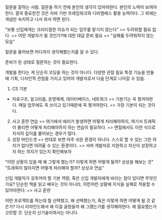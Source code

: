 질문을 잘하는 사람. 질문을 하기 전에 본인의 생각이 있어야한다. 본인의 노력이 보여야한다.
결국 중요한건 것은 자바 기반 프레임워크와 디비엠에스 활용 능력이다. 그 외에는 개념만 숙지하고 나서 와서 하면 된다.

"보통 신입에게는 크리티컬한 이슈가 되는 업무를 맡기지 않는다" => 두려워할 필요 없다.
=> 어떤 개발자가 될 것인가?에 대한 대답 준비 필요
=> "실패를 두려워하지 않는 모습"

질문을 들어보면 어디까지 생각해봤는지를 알 수 있다.

준비가 된 상태로 질문하는 것이 필요한다.

개발을 한다는 게 단순히 코딩을 하는 것이 아니다. 다양한 관점 필요 특정 기능을 만들 때 기획, 디자인적 관점을 가지고 있어야 개발자로서 다음 단계로 나아갈 수 있음.

1. CS 기본
- 자료구조, 알고리즘, 운영체제, 데이터베이스, 네트워크
=> 기본기는 꼭 챙겨야한다. 매일 업무에도 꼭 쓰이고 있기때문에 꼭 챙겨야한다.
=> 가장 기본이 되는 것이다.
2. 사고 훈련 연습
=> 여기에서 에러가 발생하면 어떻게 처리해야하지, 여기서 트래픽이 몰리면 어떻게 처리해야하지 하는 연습이 필요하다.
=> 면접에서도 이런 식으로 지식의 깊이를 물어보는 경우가 많다.
3. 성장 마인드셋
=> 반대로 보면 아주 쉬운 환경이 아니다. 스스로 할 수 있는 그런 의지가 없다면 어려울 수 있는 환경이다.
=> 서버 개발자로 지원하고 자신이 성장하고자 하는 의지가 있는지 확인해보자

"어떤 상황이 있을 때 왜 그렇게 했는가? 이렇게 하면 어떻게 될까? 상상을 해보는 것"
"트래픽이 많아지면 어떻게 처리해야 할까? 상상과 연습"

신입 개발자가 갖추어야 할 기본 역량, 혹은 신입 개발자에게 바라는 점이 있다면 무엇인가요?
단순힌 책을 읽고 배우는 것이 아니라, 이런저런 상황에 지식을 실제로 적용할 수 있어야한다. => 사고 훈련

어떤 프로젝트를 하는데 뭘 선택했고, 왜 선택했는가, 혹은 이렇게 하면 어떻게 될 것 같은가?
다시 리마인드해서 왜 이걸 골랐을까 왜 그랬는가를 생각해야한다. 왜 필요했는가 고민할 것. 단순히 신기술이여서는 아니다.